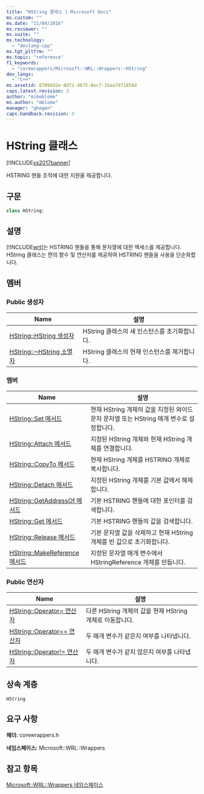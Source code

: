 ```yaml
---
title: "HString 클래스 | Microsoft Docs"
ms.custom: ""
ms.date: "11/04/2016"
ms.reviewer: ""
ms.suite: ""
ms.technology: 
  - "devlang-cpp"
ms.tgt_pltfrm: ""
ms.topic: "reference"
f1_keywords: 
  - "corewrappers/Microsoft::WRL::Wrappers::HString"
dev_langs: 
  - "C++"
ms.assetid: 6709dd2e-8d72-4675-8ec7-1baa7d71854d
caps.latest.revision: 3
author: "mikeblome"
ms.author: "mblome"
manager: "ghogen"
caps.handback.revision: 3
---
```

# HString 클래스
[!INCLUDE[vs2017banner](../assembler/inline/includes/vs2017banner.md)]

HSTRING 핸들 조작에 대한 지원울 제공합니다.  
  
## 구문  
  
```cpp  
class HString;  
```  
  
## 설명  
 [!INCLUDE[wrt](../atl/reference/includes/wrt_md.md)]는 HSTRING 핸들을 통해 문자열에 대한 액세스를 제공합니다.  HString 클래스는 편의 함수 및 연산자를 제공하여 HSTRING 핸들을 사용을 단순화합니다.  
  
## 멤버  
  
### Public 생성자  
  
|Name|설명|  
|----------|--------|  
|[HString::HString 생성자](../windows/hstring-hstring-constructor.md)|HString 클래스의 새 인스턴스를 초기화합니다.|  
|[HString::~HString 소멸자](../windows/hstring-tilde-hstring-destructor.md)|HString 클래스의 현재 인스턴스를 제거합니다.|  
  
### 멤버  
  
|Name|설명|  
|----------|--------|  
|[HString::Set 메서드](../windows/hstring-set-method.md)|현재 HString 개체의 값을 지정된 와이드 문자 문자열 또는 HString 매개 변수로 설정합니다.|  
|[HString::Attach 메서드](../windows/hstring-attach-method.md)|지정된 HString 개체와 현재 HString 개체를 연결합니다.|  
|[HString::CopyTo 메서드](../windows/hstring-copyto-method.md)|현재 HString 개체를 HSTRING 개체로 복사합니다.|  
|[HString::Detach 메서드](../windows/hstring-detach-method.md)|지정된 HString 개체를 기본 값에서 해제합니다.|  
|[HString::GetAddressOf 메서드](../windows/hstring-getaddressof-method.md)|기본 HSTRING 핸들에 대한 포인터를 검색합니다.|  
|[HString::Get 메서드](../windows/hstring-get-method.md)|기본 HSTRING 핸들의 값을 검색합니다.|  
|[HString::Release 메서드](../windows/hstring-release-method.md)|기본 문자열 값을 삭제하고 현재 HString 개체를 빈 값으로 초기화합니다.|  
|[HString::MakeReference 메서드](../windows/hstring-makereference-method.md)|지정된 문자열 매개 변수에서 HStringReference 개체를 만듭니다.|  
  
### Public 연산자  
  
|Name|설명|  
|----------|--------|  
|[HString::Operator\= 연산자](../windows/hstring-operator-assign-operator.md)|다른 HString 개체의 값을 현재 HString 개체로 이동합니다.|  
|[HString::Operator\=\= 연산자](../windows/hstring-operator-equality-operator.md)|두 매개 변수가 같은지 여부를 나타냅니다.|  
|[HString::Operator\!\= 연산자](../windows/hstring-operator-inequality-operator.md)|두 매개 변수가 같지 않은지 여부를 나타냅니다.|  
  
## 상속 계층  
 `HString`  
  
## 요구 사항  
 **헤더:** corewrappers.h  
  
 **네임스페이스:** Microsoft::WRL::Wrappers  
  
## 참고 항목  
 [Microsoft::WRL::Wrappers 네임스페이스](../windows/microsoft-wrl-wrappers-namespace.md)